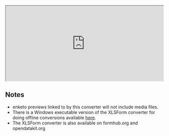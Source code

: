 <iframe src="http://23.21.114.69/xlsform/" width="100%" height="240"></iframe>

Notes
------------
* enketo previews linked to by this converter will not include media files.
* There is a Windows executable version of the XLSForm converter for doing offline conversions available
  [here](https://github.com/nathanathan/xlsform.exe/blob/master/README.md).
* The XLSForm converter is also available on formhub.org and opendatakit.org
